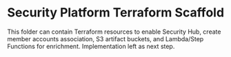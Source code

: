 # Security Platform Terraform Scaffold

This folder can contain Terraform resources to enable Security Hub, create member accounts association, S3 artifact buckets, and Lambda/Step Functions for enrichment. Implementation left as next step.

